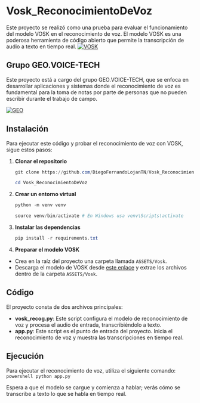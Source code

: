 # Vosk_ReconocimientoDeVoz
Este proyecto se realizó como una prueba para evaluar el funcionamiento del modelo VOSK en el reconocimiento de voz. El modelo VOSK es una poderosa herramienta de código abierto que permite la transcripción de audio a texto en tiempo real. 
[![VOSK](https://i.postimg.cc/NMYXL0rX/imagen-2024-05-28-172456500.png)](https://postimg.cc/McPHFq5Z)

## Grupo GEO.VOICE-TECH

Este proyecto está a cargo del grupo GEO.VOICE-TECH, que se enfoca en desarrollar aplicaciones y sistemas donde el reconocimiento de voz es fundamental para la toma de notas por parte de personas que no pueden escribir durante el trabajo de campo. 

[![GEO](https://i.postimg.cc/MZ3cJ5tV/imagen-2024-05-28-172726543.png)](https://postimg.cc/9zTXGG6Q)

## Instalación

Para ejecutar este código y probar el reconocimiento de voz con VOSK, sigue estos pasos:

1. **Clonar el repositorio**
    ```powershell
    git clone https://github.com/DiegoFernandoLojanTN/Vosk_ReconocimientoDeVoz.git
    ```
    ```powershell
    cd Vosk_ReconocimientoDeVoz
     ```
2. **Crear un entorno virtual**
    ```powershell
    python -m venv venv
    ```
    ```powershell
    source venv/bin/activate # En Windows usa venv\Scripts\activate
    ```

3. **Instalar las dependencias**
    ```powershell
    pip install -r requirements.txt
    ```

4. **Preparar el modelo VOSK**
- Crea en la raíz del proyecto una carpeta llamada `ASSETS/Vosk`.
- Descarga el modelo de VOSK desde [este enlace](https://alphacephei.com/vosk/models) y extrae los archivos dentro de la carpeta `ASSETS/Vosk`.

## Código

El proyecto consta de dos archivos principales:

- **vosk_recog.py**: Este script configura el modelo de reconocimiento de voz y procesa el audio de entrada, transcribiéndolo a texto.
- **app.py**: Este script es el punto de entrada del proyecto. Inicia el reconocimiento de voz y muestra las transcripciones en tiempo real.

## Ejecución

Para ejecutar el reconocimiento de voz, utiliza el siguiente comando:
    ```powershell
    python app.py
    ```

Espera a que el modelo se cargue y comienza a hablar; verás cómo se transcribe a texto lo que se habla en tiempo real.


